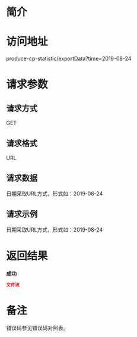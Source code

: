 # 简介

# 访问地址
produce-cp-statistic/exportData?time=2019-08-24

# 请求参数

## 请求方式
GET

## 请求格式
URL

## 请求数据
日期采取URL方式，形式如：2019-08-24

## 请求示例
日期采取URL方式，形式如：2019-08-24

# 返回结果
**成功**
```json
文件流
```

# 备注
错误码参见错误码对照表。